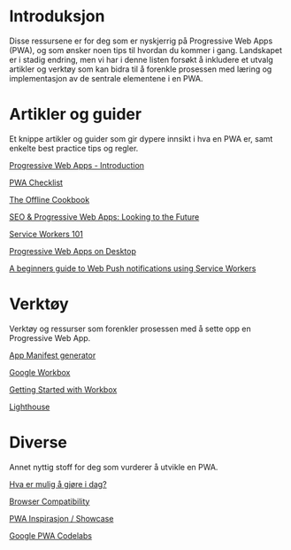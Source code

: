 # Introduksjon

Disse ressursene er for deg som er nyskjerrig på Progressive Web Apps (PWA), og som ønsker noen tips til hvordan du kommer i gang. Landskapet er i stadig endring, men vi har i denne listen forsøkt å inkludere et utvalg artikler og verktøy som kan bidra til å forenkle prosessen med læring og implementasjon av de sentrale elementene i en PWA.

# Artikler og guider

Et knippe artikler og guider som gir dypere innsikt i hva en PWA er, samt enkelte best practice tips og regler.

[Progressive Web Apps - Introduction](https://developers.google.com/web/progressive-web-apps)

[PWA Checklist](https://developers.google.com/web/progressive-web-apps/checklist)

[The Offline Cookbook](https://developers.google.com/web/fundamentals/instant-and-offline/offline-cookbook/)

[SEO & Progressive Web Apps: Looking to the Future](https://moz.com/blog/progressive-web-apps)

[Service Workers 101](https://github.com/delapuente/service-workers-101)

[Progressive Web Apps on Desktop](https://developers.google.com/web/progressive-web-apps/desktop)

[A beginners guide to Web Push notifications using Service Workers](https://medium.com/izettle-engineering/beginners-guide-to-web-push-notifications-using-service-workers-cb3474a17679)

# Verktøy

Verktøy og ressurser som forenkler prosessen med å sette opp en Progressive Web App.

[App Manifest generator](https://app-manifest.firebaseapp.com/)

[Google Workbox](https://developers.google.com/web/tools/workbox/)

[Getting Started with Workbox](https://developers.google.com/web/tools/workbox/guides/get-started)

[Lighthouse](https://developers.google.com/web/tools/lighthouse)

# Diverse 

Annet nyttig stoff for deg som vurderer å utvikle en PWA.

[Hva er mulig å gjøre i dag?](https://whatwebcando.today/)

[Browser Compatibility](https://caniuse.com/)

[PWA Inspirasjon / Showcase](https://appsco.pe/)

[Google PWA Codelabs](https://codelabs.developers.google.com/dev-pwa-training/)
